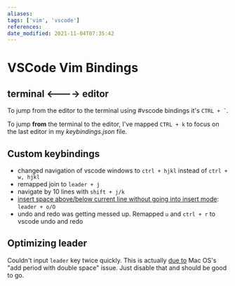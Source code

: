 ```yaml
---
aliases:
tags: ['vim', 'vscode']
references:
date_modified: 2021-11-04T07:35:42
---
```


# VSCode Vim Bindings

## terminal <----> editor

To jump from the editor to the terminal using #vscode bindings it's `` CTRL + ` ``.

To jump **from** the terminal to the editor, I've mapped `CTRL + k` to focus on the last editor in my *keybindings.json* file.

## Custom keybindings

- changed navigation of vscode windows to `ctrl + hjkl` instead of `ctrl + w, hjkl`
- remapped join to `leader + j`
- navigate by 10 lines with `shift + j/k`
- [insert space above/below current line without going into insert mode](https://github.com/VSCodeVim/Vim/issues/1396): `leader + o/O`
- undo and redo was getting messed up. Remapped `u` and `ctrl + r` to vscode undo and redo

## Optimizing leader

Couldn't input `leader` key twice quickly. This is actually [due to](https://github.com/VSCodeVim/Vim/issues/6508) Mac OS's "add period with double space" issue. Just disable that and should be good to go.


